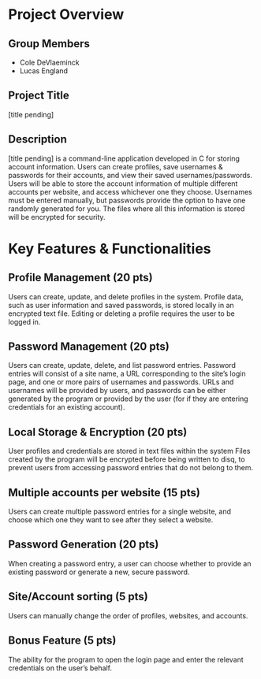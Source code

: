 # Project Overview
## Group Members
- Cole DeVlaeminck
- Lucas England
## Project Title
\[title pending]
## Description
\[title pending] is a command-line application developed in C for storing account information. Users can create profiles, save usernames & passwords for their accounts, and view their saved usernames/passwords. Users will be able to store the account information of multiple different accounts per website, and access whichever one they choose. Usernames must be entered manually, but passwords provide the option to have one randomly generated for you. The files where all this information is stored will be encrypted for security.
# Key Features & Functionalities
## Profile Management (20 pts)
Users can create, update, and delete profiles in the system. Profile data, such as user information and saved passwords, is stored locally in an encrypted text file. Editing or deleting a profile requires the user to be logged in.

## Password Management (20 pts)
Users can create, update, delete, and list password entries. Password entries will consist of a site name, a URL corresponding to the site’s login page, and one or more pairs of usernames and passwords. URLs and usernames will be provided by users, and passwords can be either generated by the program or provided by the user (for if they are entering credentials for an existing account).

## Local Storage & Encryption (20 pts)
User profiles and credentials are stored in text files within the system Files created by the program will be encrypted before being written to disq, to prevent users from accessing password entries that do not belong to them.

## Multiple accounts per website (15 pts)
Users can create multiple password entries for a single website, and choose which one they want to see after they select a website.

## Password Generation (20 pts)
When creating a password entry, a user can choose whether to provide an existing password or generate a new, secure password.

## Site/Account sorting (5 pts)
Users can manually change the order of profiles, websites, and accounts.

## Bonus Feature (5 pts)
The ability for the program to open the login page and enter the relevant credentials on the user’s behalf.
